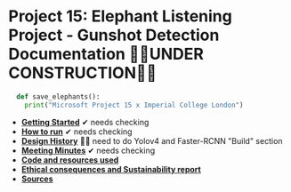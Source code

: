 # Project 15: Elephant Listening Project - Gunshot Detection Documentation 👷‍♂️UNDER CONSTRUCTION👷‍♀️

```python
  def save_elephants():
    print("Microsoft Project 15 x Imperial College London")
```

* [__Getting Started__](gettingstarted.md) ✔ needs checking
* [__How to run__](howtorun.md) ✔ needs checking
* [__Design History__](designhistory.md) 👷‍♂️ need to do Yolov4 and Faster-RCNN "Build" section
* [__Meeting Minutes__](meetingminutes.md) ✔ needs checking
* [__Code and resources used__](coderesources.md)
* [__Ethical consequences and Sustainability report__](ethicalsustainability.md)
* [__Sources__](sources.md)
